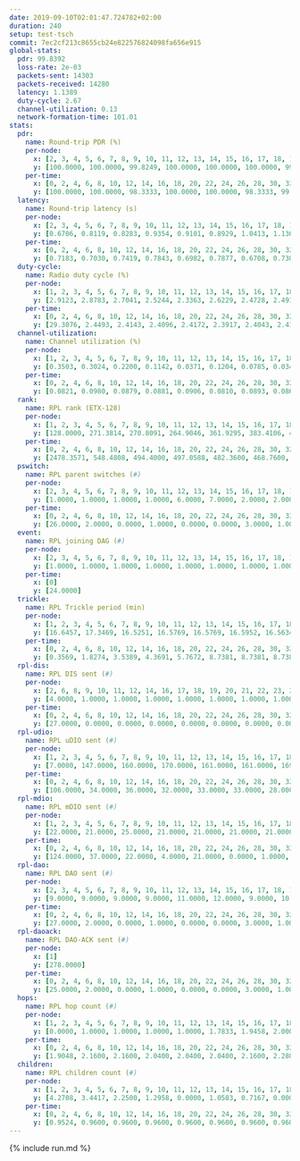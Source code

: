 ```yaml
---
date: 2019-09-10T02:01:47.724782+02:00
duration: 240
setup: test-tsch
commit: 7ec2cf213c8655cb24e822576824098fa656e915
global-stats:
  pdr: 99.8392
  loss-rate: 2e-03
  packets-sent: 14303
  packets-received: 14280
  latency: 1.1389
  duty-cycle: 2.67
  channel-utilization: 0.13
  network-formation-time: 101.01
stats:
  pdr:
    name: Round-trip PDR (%)
    per-node:
      x: [2, 3, 4, 5, 6, 7, 8, 9, 10, 11, 12, 13, 14, 15, 16, 17, 18, 19, 20, 21, 22, 23, 24, 25]
      y: [100.0000, 100.0000, 99.8249, 100.0000, 100.0000, 100.0000, 99.8249, 100.0000, 99.8344, 99.8331, 100.0000, 100.0000, 99.8331, 100.0000, 100.0000, 99.6661, 99.6593, 100.0000, 100.0000, 99.5238, 99.4966, 99.6639, 99.8308, 99.1274]
    per-time:
      x: [0, 2, 4, 6, 8, 10, 12, 14, 16, 18, 20, 22, 24, 26, 28, 30, 32, 34, 36, 38, 40, 42, 44, 46, 48, 50, 52, 54, 56, 58, 60, 62, 64, 66, 68, 70, 72, 74, 76, 78, 80, 82, 84, 86, 88, 90, 92, 94, 96, 98, 100, 102, 104, 106, 108, 110, 112, 114, 116, 118, 120, 122, 124, 126, 128, 130, 132, 134, 136, 138, 140, 142, 144, 146, 148, 150, 152, 154, 156, 158, 160, 162, 164, 166, 168, 170, 172, 174, 176, 178, 180, 182, 184, 186, 188, 190, 192, 194, 196, 198, 200, 202, 204, 206, 208, 210, 212, 214, 216, 218, 220, 222, 224, 226, 228, 230, 232, 234, 236, 238, 240]
      y: [100.0000, 100.0000, 98.3333, 100.0000, 100.0000, 98.3333, 99.1667, 100.0000, 100.0000, 100.0000, 100.0000, 100.0000, 100.0000, 99.1667, 100.0000, 100.0000, 100.0000, 100.0000, 99.1667, 100.0000, 99.1667, 100.0000, 98.3333, 100.0000, 99.1667, 99.1667, 100.0000, 100.0000, 100.0000, 100.0000, 100.0000, 100.0000, 100.0000, 100.0000, 100.0000, 100.0000, 100.0000, 100.0000, 100.0000, 99.1667, 100.0000, 100.0000, 100.0000, 100.0000, 100.0000, 100.0000, 100.0000, 100.0000, 100.0000, 100.0000, 100.0000, 100.0000, 100.0000, 100.0000, 99.1667, 100.0000, 100.0000, 100.0000, 100.0000, 100.0000, 99.1667, 100.0000, 100.0000, 98.3333, 100.0000, 100.0000, 100.0000, 99.1667, 99.1667, 99.1667, 100.0000, 100.0000, 100.0000, 100.0000, 100.0000, 100.0000, 100.0000, 100.0000, 100.0000, 100.0000, 100.0000, 100.0000, 100.0000, 100.0000, 100.0000, 100.0000, 100.0000, 100.0000, 100.0000, 100.0000, 99.1667, 100.0000, 100.0000, 99.1667, 100.0000, 100.0000, 100.0000, 100.0000, 100.0000, 100.0000, 100.0000, 100.0000, 100.0000, 100.0000, 100.0000, 100.0000, 100.0000, 100.0000, 100.0000, 100.0000, 100.0000, 100.0000, 100.0000, 100.0000, 100.0000, 100.0000, 99.1667, 100.0000, 100.0000, 100.0000, null]
  latency:
    name: Round-trip latency (s)
    per-node:
      x: [2, 3, 4, 5, 6, 7, 8, 9, 10, 11, 12, 13, 14, 15, 16, 17, 18, 19, 20, 21, 22, 23, 24, 25]
      y: [0.6706, 0.8119, 0.8283, 0.9354, 0.9101, 0.8929, 1.0413, 1.1367, 0.9759, 1.0922, 0.9251, 1.0708, 1.1107, 1.0520, 1.0320, 1.2480, 1.2758, 1.2737, 1.3252, 1.5065, 1.4453, 1.5924, 1.5938, 1.5978]
    per-time:
      x: [0, 2, 4, 6, 8, 10, 12, 14, 16, 18, 20, 22, 24, 26, 28, 30, 32, 34, 36, 38, 40, 42, 44, 46, 48, 50, 52, 54, 56, 58, 60, 62, 64, 66, 68, 70, 72, 74, 76, 78, 80, 82, 84, 86, 88, 90, 92, 94, 96, 98, 100, 102, 104, 106, 108, 110, 112, 114, 116, 118, 120, 122, 124, 126, 128, 130, 132, 134, 136, 138, 140, 142, 144, 146, 148, 150, 152, 154, 156, 158, 160, 162, 164, 166, 168, 170, 172, 174, 176, 178, 180, 182, 184, 186, 188, 190, 192, 194, 196, 198, 200, 202, 204, 206, 208, 210, 212, 214, 216, 218, 220, 222, 224, 226, 228, 230, 232, 234, 236, 238, 240]
      y: [0.7183, 0.7030, 0.7419, 0.7843, 0.6982, 0.7877, 0.6708, 0.7307, 0.7524, 0.7211, 0.7606, 0.7286, 0.6697, 0.7198, 0.7212, 0.6716, 0.7030, 0.6860, 0.6588, 0.7249, 0.7014, 0.6613, 0.6889, 0.7608, 0.7237, 0.7731, 0.8172, 0.8149, 0.8692, 0.8282, 0.8252, 0.8792, 0.9286, 0.9189, 0.8711, 0.8778, 0.9039, 0.8256, 0.8872, 0.8950, 0.8116, 0.7706, 0.8352, 0.8126, 0.8048, 0.6945, 0.7436, 0.8039, 0.8051, 0.8700, 0.8211, 0.8970, 0.7731, 0.8199, 0.9656, 0.8887, 0.8883, 0.8713, 0.9404, 1.0755, 1.1675, 0.9859, 0.9776, 0.8959, 0.8810, 1.3402, 1.5575, 1.3504, 1.0672, 1.0373, 0.9347, 1.3987, 1.7282, 1.6352, 1.3372, 1.1397, 0.9975, 1.3199, 1.7375, 1.6528, 1.6327, 1.5524, 1.1981, 1.2742, 1.6216, 1.6644, 1.6793, 1.5797, 1.5094, 1.5028, 1.5791, 1.6454, 1.6379, 1.6618, 1.6183, 1.5735, 1.6430, 1.6262, 1.5828, 1.6073, 1.6292, 1.5906, 1.6618, 1.6305, 1.5860, 1.6482, 1.6564, 1.6311, 1.6026, 1.6599, 1.7331, 1.6791, 1.6209, 1.6476, 1.6798, 1.7027, 1.5894, 1.6009, 1.6328, 1.6144, null]
  duty-cycle:
    name: Radio duty cycle (%)
    per-node:
      x: [1, 2, 3, 4, 5, 6, 7, 8, 9, 10, 11, 12, 13, 14, 15, 16, 17, 18, 19, 20, 21, 22, 23, 24, 25]
      y: [2.9123, 2.8783, 2.7041, 2.5244, 2.3363, 2.6229, 2.4728, 2.4918, 2.5164, 2.5066, 2.5324, 2.6983, 2.5262, 2.5368, 2.7218, 2.7977, 2.6717, 2.6117, 2.6879, 2.7981, 2.6878, 2.6110, 2.6408, 2.8438, 2.7521]
    per-time:
      x: [0, 2, 4, 6, 8, 10, 12, 14, 16, 18, 20, 22, 24, 26, 28, 30, 32, 34, 36, 38, 40, 42, 44, 46, 48, 50, 52, 54, 56, 58, 60, 62, 64, 66, 68, 70, 72, 74, 76, 78, 80, 82, 84, 86, 88, 90, 92, 94, 96, 98, 100, 102, 104, 106, 108, 110, 112, 114, 116, 118, 120, 122, 124, 126, 128, 130, 132, 134, 136, 138, 140, 142, 144, 146, 148, 150, 152, 154, 156, 158, 160, 162, 164, 166, 168, 170, 172, 174, 176, 178, 180, 182, 184, 186, 188, 190, 192, 194, 196, 198, 200, 202, 204, 206, 208, 210, 212, 214, 216, 218, 220, 222, 224, 226, 228, 230, 232, 234, 236, 238]
      y: [29.3076, 2.4493, 2.4143, 2.4096, 2.4172, 2.3917, 2.4043, 2.4142, 2.4183, 2.4144, 2.4018, 2.4075, 2.4008, 2.4034, 2.4323, 2.4104, 2.3985, 2.4170, 2.4073, 2.3999, 2.4166, 2.4033, 2.4071, 2.4189, 2.4326, 2.4121, 2.4350, 2.4435, 2.4369, 2.4593, 2.4201, 2.4423, 2.4612, 2.4566, 2.4773, 2.4479, 2.4398, 2.4339, 2.4251, 2.4436, 2.4869, 2.5224, 2.3871, 2.3389, 2.3225, 2.4255, 2.4128, 2.4295, 2.4251, 2.4145, 2.4292, 2.4310, 2.4241, 2.4150, 2.4203, 3.0523, 2.8081, 2.6144, 2.4067, 2.4133, 2.4116, 2.4304, 2.4193, 2.4302, 2.4199, 2.4224, 2.4390, 2.4253, 2.4333, 2.4136, 2.4292, 2.8063, 2.5380, 3.0123, 2.7321, 2.4257, 2.4291, 2.4438, 2.4237, 2.4287, 2.4377, 2.4310, 2.4230, 2.4249, 2.4168, 2.4285, 2.4328, 2.4404, 2.4135, 2.4025, 2.4036, 2.4178, 2.4112, 2.4232, 2.4351, 2.4156, 2.4285, 2.4206, 2.4230, 2.4240, 2.4194, 2.4332, 2.4265, 2.4265, 2.4238, 2.4224, 2.4142, 2.4199, 2.4300, 2.4287, 2.4303, 2.4293, 2.4231, 2.4258, 2.4131, 2.4271, 2.4350, 2.4165, 2.4279, 2.4019]
  channel-utilization:
    name: Channel utilization (%)
    per-node:
      x: [1, 2, 3, 4, 5, 6, 7, 8, 9, 10, 11, 12, 13, 14, 15, 16, 17, 18, 19, 20, 21, 22, 23, 24, 25]
      y: [0.3503, 0.3024, 0.2200, 0.1142, 0.0371, 0.1204, 0.0785, 0.0348, 0.0347, 0.0938, 0.0342, 0.1083, 0.0647, 0.0341, 0.1896, 0.1302, 0.0359, 0.1247, 0.0488, 0.0645, 0.0432, 0.0508, 0.0341, 0.0313, 0.0313]
    per-time:
      x: [0, 2, 4, 6, 8, 10, 12, 14, 16, 18, 20, 22, 24, 26, 28, 30, 32, 34, 36, 38, 40, 42, 44, 46, 48, 50, 52, 54, 56, 58, 60, 62, 64, 66, 68, 70, 72, 74, 76, 78, 80, 82, 84, 86, 88, 90, 92, 94, 96, 98, 100, 102, 104, 106, 108, 110, 112, 114, 116, 118, 120, 122, 124, 126, 128, 130, 132, 134, 136, 138, 140, 142, 144, 146, 148, 150, 152, 154, 156, 158, 160, 162, 164, 166, 168, 170, 172, 174, 176, 178, 180, 182, 184, 186, 188, 190, 192, 194, 196, 198, 200, 202, 204, 206, 208, 210, 212, 214, 216, 218, 220, 222, 224, 226, 228, 230, 232, 234, 236, 238]
      y: [0.0821, 0.0980, 0.0879, 0.0881, 0.0906, 0.0810, 0.0893, 0.0869, 0.0891, 0.0936, 0.0841, 0.0875, 0.0860, 0.0848, 0.0965, 0.0903, 0.0826, 0.0917, 0.0883, 0.0832, 0.0931, 0.0870, 0.0863, 0.0941, 0.0979, 0.0889, 0.1000, 0.1046, 0.1010, 0.1142, 0.0954, 0.1020, 0.1083, 0.1089, 0.1186, 0.1049, 0.1043, 0.1004, 0.0972, 0.1042, 0.1276, 0.1441, 0.0719, 0.0395, 0.0445, 0.0982, 0.0917, 0.0979, 0.0960, 0.0920, 0.0998, 0.0982, 0.0964, 0.0927, 0.0943, 0.3980, 0.2708, 0.1839, 0.0917, 0.0949, 0.0915, 0.1029, 0.0978, 0.0994, 0.0968, 0.0996, 0.1024, 0.0938, 0.1024, 0.0940, 0.1000, 0.2808, 0.1487, 0.0984, 0.2440, 0.0940, 0.0973, 0.1022, 0.0933, 0.0983, 0.1008, 0.0994, 0.0926, 0.0947, 0.0905, 0.0956, 0.0960, 0.1014, 0.0896, 0.0841, 0.0851, 0.0922, 0.0881, 0.0939, 0.0974, 0.0888, 0.0961, 0.0923, 0.0924, 0.0934, 0.0917, 0.0966, 0.0925, 0.0925, 0.0922, 0.0915, 0.0887, 0.0917, 0.0949, 0.0948, 0.0965, 0.0973, 0.0940, 0.0956, 0.0880, 0.0985, 0.0990, 0.0916, 0.0951, 0.0828]
  rank:
    name: RPL rank (ETX-128)
    per-node:
      x: [1, 2, 3, 4, 5, 6, 7, 8, 9, 10, 11, 12, 13, 14, 15, 16, 17, 18, 19, 20, 21, 22, 23, 24, 25]
      y: [128.0000, 271.3814, 270.8091, 264.9046, 361.9295, 383.4106, 419.7571, 431.3843, 453.4711, 425.4032, 538.6967, 418.2066, 520.8554, 571.0574, 468.5638, 529.5720, 795.9679, 704.6949, 863.2146, 655.7090, 695.1270, 672.0163, 771.2402, 772.6414, 767.7602]
    per-time:
      x: [0, 2, 4, 6, 8, 10, 12, 14, 16, 18, 20, 22, 24, 26, 28, 30, 32, 34, 36, 38, 40, 42, 44, 46, 48, 50, 52, 54, 56, 58, 60, 62, 64, 66, 68, 70, 72, 74, 76, 78, 80, 82, 84, 86, 88, 90, 92, 94, 96, 98, 100, 102, 104, 106, 108, 110, 112, 114, 116, 118, 120, 122, 124, 126, 128, 130, 132, 134, 136, 138, 140, 142, 144, 146, 148, 150, 152, 154, 156, 158, 160, 162, 164, 166, 168, 170, 172, 174, 176, 178, 180, 182, 184, 186, 188, 190, 192, 194, 196, 198, 200, 202, 204, 206, 208, 210, 212, 214, 216, 218, 220, 222, 224, 226, 228, 230, 232, 234, 236, 238]
      y: [2478.3571, 548.4808, 494.4000, 497.0588, 482.3600, 468.7600, 478.0377, 503.6667, 475.8400, 475.5686, 469.2941, 465.4800, 465.9412, 456.4600, 474.0784, 479.7200, 475.5882, 489.1000, 509.1765, 511.4423, 496.6000, 499.9800, 487.2037, 475.5098, 482.8200, 487.2200, 490.9231, 499.2500, 506.7451, 520.3800, 508.3208, 503.4000, 502.7255, 496.3333, 488.0577, 539.9020, 532.8800, 525.6078, 517.0784, 524.5926, 538.2500, 598.9148, 662.5382, 710.3615, 702.5417, 528.2157, 524.9000, 526.5385, 517.8846, 516.0000, 509.1200, 513.6346, 500.2800, 498.4400, 496.3000, 323.6519, 285.6394, 301.6067, 332.0305, 518.9800, 511.8077, 514.0577, 494.2800, 497.8269, 509.9057, 516.8000, 503.4706, 501.5400, 511.8824, 515.4706, 510.9412, 693.7068, 708.2386, 715.9078, 706.9651, 533.2500, 524.0000, 526.9804, 512.5000, 512.7800, 508.8824, 518.0588, 507.0385, 503.9800, 501.9400, 504.9600, 506.4600, 515.0741, 495.2200, 489.7800, 489.7400, 496.6200, 498.5400, 495.6200, 500.5962, 499.8431, 489.9600, 491.0800, 487.2200, 486.0000, 487.6800, 491.6415, 486.0000, 478.4800, 486.1000, 482.2600, 479.8800, 480.8000, 490.6415, 476.3846, 480.4600, 484.9800, 493.3000, 491.1600, 486.2200, 488.4400, 491.4808, 487.3462, 480.2200, 476.1200]
  pswitch:
    name: RPL parent switches (#)
    per-node:
      x: [2, 3, 4, 5, 6, 7, 8, 9, 10, 11, 12, 13, 14, 15, 16, 17, 18, 19, 20, 21, 22, 23, 24, 25]
      y: [1.0000, 1.0000, 1.0000, 1.0000, 6.0000, 7.0000, 2.0000, 2.0000, 8.0000, 4.0000, 2.0000, 9.0000, 4.0000, 3.0000, 3.0000, 9.0000, 14.0000, 7.0000, 5.0000, 13.0000, 7.0000, 15.0000, 12.0000, 7.0000]
    per-time:
      x: [0, 2, 4, 6, 8, 10, 12, 14, 16, 18, 20, 22, 24, 26, 28, 30, 32, 34, 36, 38, 40, 42, 44, 46, 48, 50, 52, 54, 56, 58, 60, 62, 64, 66, 68, 70, 72, 74, 76, 78, 80, 82, 84, 86, 88, 90, 92, 94, 96, 98, 100, 102, 104, 106, 108, 110, 112, 114, 116, 118, 120, 122, 124, 126, 128, 130, 132, 134, 136, 138, 140, 142, 144, 146, 148, 150, 152, 154, 156, 158, 160, 162, 164, 166, 168, 170, 172, 174, 176, 178, 180, 182, 184, 186, 188, 190, 192, 194, 196, 198, 200, 202, 204, 206, 208, 210, 212, 214, 216, 218, 220, 222, 224, 226, 228, 230, 232, 234]
      y: [26.0000, 2.0000, 0.0000, 1.0000, 0.0000, 0.0000, 3.0000, 1.0000, 0.0000, 1.0000, 1.0000, 0.0000, 1.0000, 0.0000, 1.0000, 0.0000, 1.0000, 0.0000, 1.0000, 2.0000, 0.0000, 0.0000, 4.0000, 1.0000, 0.0000, 0.0000, 2.0000, 2.0000, 1.0000, 0.0000, 3.0000, 0.0000, 1.0000, 4.0000, 2.0000, 1.0000, 0.0000, 1.0000, 1.0000, 4.0000, 10.0000, 3.0000, 0.0000, 1.0000, 0.0000, 1.0000, 0.0000, 2.0000, 2.0000, 1.0000, 0.0000, 2.0000, 0.0000, 0.0000, 0.0000, 2.0000, 2.0000, 2.0000, 0.0000, 0.0000, 2.0000, 2.0000, 0.0000, 2.0000, 3.0000, 0.0000, 1.0000, 0.0000, 1.0000, 1.0000, 1.0000, 3.0000, 1.0000, 1.0000, 1.0000, 2.0000, 2.0000, 1.0000, 0.0000, 0.0000, 1.0000, 1.0000, 2.0000, 0.0000, 0.0000, 0.0000, 0.0000, 4.0000, 0.0000, 0.0000, 0.0000, 0.0000, 0.0000, 0.0000, 2.0000, 1.0000, 0.0000, 0.0000, 0.0000, 0.0000, 0.0000, 3.0000, 0.0000, 0.0000, 0.0000, 0.0000, 0.0000, 0.0000, 3.0000, 2.0000, 0.0000, 0.0000, 0.0000, 0.0000, 0.0000, 0.0000, 2.0000, 2.0000]
  event:
    name: RPL joining DAG (#)
    per-node:
      x: [2, 3, 4, 5, 6, 7, 8, 9, 10, 11, 12, 13, 14, 15, 16, 17, 18, 19, 20, 21, 22, 23, 24, 25]
      y: [1.0000, 1.0000, 1.0000, 1.0000, 1.0000, 1.0000, 1.0000, 1.0000, 1.0000, 1.0000, 1.0000, 1.0000, 1.0000, 1.0000, 1.0000, 1.0000, 1.0000, 1.0000, 1.0000, 1.0000, 1.0000, 1.0000, 1.0000, 1.0000]
    per-time:
      x: [0]
      y: [24.0000]
  trickle:
    name: RPL Trickle period (min)
    per-node:
      x: [1, 2, 3, 4, 5, 6, 7, 8, 9, 10, 11, 12, 13, 14, 15, 16, 17, 18, 19, 20, 21, 22, 23, 24, 25]
      y: [16.6457, 17.3469, 16.5251, 16.5769, 16.5769, 16.5952, 16.5634, 16.5344, 16.4571, 16.5660, 16.5421, 16.5338, 16.5534, 16.4696, 16.5309, 16.5306, 16.4660, 17.4021, 16.5272, 16.5510, 16.5501, 16.5941, 16.5531, 16.5681, 16.5941]
    per-time:
      x: [0, 2, 4, 6, 8, 10, 12, 14, 16, 18, 20, 22, 24, 26, 28, 30, 32, 34, 36, 38, 40, 42, 44, 46, 48, 50, 52, 54, 56, 58, 60, 62, 64, 66, 68, 70, 72, 74, 76, 78, 80, 82, 84, 86, 88, 90, 92, 94, 96, 98, 100, 102, 104, 106, 108, 110, 112, 114, 116, 118, 120, 122, 124, 126, 128, 130, 132, 134, 136, 138, 140, 142, 144, 146, 148, 150, 152, 154, 156, 158, 160, 162, 164, 166, 168, 170, 172, 174, 176, 178, 180, 182, 184, 186, 188, 190, 192, 194, 196, 198, 200, 202, 204, 206, 208, 210, 212, 214, 216, 218, 220, 222, 224, 226, 228, 230, 232, 234, 236, 238]
      y: [0.3569, 1.8274, 3.5389, 4.3691, 5.7672, 8.7381, 8.7381, 8.7381, 9.7867, 17.3049, 17.4763, 17.4763, 17.4763, 17.4763, 17.4763, 17.4763, 17.4763, 17.4763, 17.4763, 17.4763, 17.4763, 17.4763, 17.4763, 17.4763, 17.4763, 17.4763, 17.4763, 17.4763, 17.4763, 17.4763, 17.4763, 17.4763, 17.4763, 17.4763, 17.4763, 17.4763, 17.4763, 17.4763, 17.4763, 17.4763, 17.4763, 17.4763, 17.4763, 17.4763, 17.4763, 17.4763, 17.4763, 17.4763, 17.4763, 17.4763, 17.4763, 17.4763, 17.4763, 17.4763, 17.4763, 17.4763, 17.4763, 17.4763, 17.4763, 17.4763, 17.4763, 17.4763, 17.4763, 17.4763, 17.4763, 17.4763, 17.4763, 17.4763, 17.4763, 17.4763, 17.4763, 17.4763, 17.4763, 17.4763, 17.4763, 17.4763, 17.4763, 17.4763, 17.4763, 17.4763, 17.4763, 17.4763, 17.4763, 17.4763, 17.4763, 17.4763, 17.4763, 17.4763, 17.4763, 17.4763, 17.4763, 17.4763, 17.4763, 17.4763, 17.4763, 17.4763, 17.4763, 17.4763, 17.4763, 17.4763, 17.4763, 17.4763, 17.4763, 17.4763, 17.4763, 17.4763, 17.4763, 17.4763, 17.4763, 17.4763, 17.4763, 17.4763, 17.4763, 17.4763, 17.4763, 17.4763, 17.4763, 17.4763, 17.4763, 17.4763]
  rpl-dis:
    name: RPL DIS sent (#)
    per-node:
      x: [2, 6, 8, 9, 10, 11, 12, 14, 16, 17, 18, 19, 20, 21, 22, 23, 24, 25]
      y: [4.0000, 1.0000, 1.0000, 1.0000, 1.0000, 1.0000, 1.0000, 1.0000, 2.0000, 2.0000, 12.0000, 2.0000, 2.0000, 2.0000, 2.0000, 2.0000, 3.0000, 1.0000]
    per-time:
      x: [0, 2, 4, 6, 8, 10, 12, 14, 16, 18, 20, 22, 24, 26, 28, 30, 32, 34, 36, 38, 40, 42, 44, 46, 48, 50, 52, 54, 56, 58, 60, 62, 64, 66, 68, 70, 72, 74, 76, 78, 80, 82, 84, 86, 88, 90, 92, 94, 96, 98, 100, 102, 104, 106, 108, 110, 112, 114, 116, 118, 120, 122, 124, 126, 128, 130, 132, 134, 136, 138, 140, 142, 144, 146, 148]
      y: [27.0000, 0.0000, 0.0000, 0.0000, 0.0000, 0.0000, 0.0000, 0.0000, 0.0000, 0.0000, 0.0000, 0.0000, 0.0000, 0.0000, 0.0000, 0.0000, 0.0000, 0.0000, 0.0000, 0.0000, 0.0000, 0.0000, 0.0000, 0.0000, 0.0000, 0.0000, 0.0000, 0.0000, 0.0000, 0.0000, 0.0000, 0.0000, 0.0000, 0.0000, 0.0000, 0.0000, 0.0000, 0.0000, 0.0000, 0.0000, 0.0000, 0.0000, 4.0000, 2.0000, 2.0000, 0.0000, 0.0000, 0.0000, 0.0000, 0.0000, 0.0000, 0.0000, 0.0000, 0.0000, 0.0000, 0.0000, 1.0000, 3.0000, 0.0000, 0.0000, 0.0000, 0.0000, 0.0000, 0.0000, 0.0000, 0.0000, 0.0000, 0.0000, 0.0000, 0.0000, 0.0000, 0.0000, 1.0000, 0.0000, 1.0000]
  rpl-udio:
    name: RPL uDIO sent (#)
    per-node:
      x: [1, 2, 3, 4, 5, 6, 7, 8, 9, 10, 11, 12, 13, 14, 15, 16, 17, 18, 19, 20, 21, 22, 23, 24, 25]
      y: [7.0000, 147.0000, 160.0000, 170.0000, 161.0000, 161.0000, 169.0000, 169.0000, 166.0000, 160.0000, 156.0000, 168.0000, 166.0000, 166.0000, 152.0000, 168.0000, 180.0000, 190.0000, 161.0000, 162.0000, 174.0000, 169.0000, 170.0000, 167.0000, 157.0000]
    per-time:
      x: [0, 2, 4, 6, 8, 10, 12, 14, 16, 18, 20, 22, 24, 26, 28, 30, 32, 34, 36, 38, 40, 42, 44, 46, 48, 50, 52, 54, 56, 58, 60, 62, 64, 66, 68, 70, 72, 74, 76, 78, 80, 82, 84, 86, 88, 90, 92, 94, 96, 98, 100, 102, 104, 106, 108, 110, 112, 114, 116, 118, 120, 122, 124, 126, 128, 130, 132, 134, 136, 138, 140, 142, 144, 146, 148, 150, 152, 154, 156, 158, 160, 162, 164, 166, 168, 170, 172, 174, 176, 178, 180, 182, 184, 186, 188, 190, 192, 194, 196, 198, 200, 202, 204, 206, 208, 210, 212, 214, 216, 218, 220, 222, 224, 226, 228, 230, 232, 234, 236, 238, 240]
      y: [106.0000, 34.0000, 36.0000, 32.0000, 33.0000, 33.0000, 28.0000, 38.0000, 30.0000, 34.0000, 35.0000, 33.0000, 33.0000, 25.0000, 34.0000, 37.0000, 33.0000, 34.0000, 33.0000, 33.0000, 33.0000, 32.0000, 35.0000, 29.0000, 32.0000, 34.0000, 30.0000, 30.0000, 35.0000, 31.0000, 41.0000, 29.0000, 28.0000, 33.0000, 32.0000, 40.0000, 28.0000, 34.0000, 30.0000, 30.0000, 40.0000, 44.0000, 36.0000, 27.0000, 28.0000, 31.0000, 37.0000, 27.0000, 36.0000, 30.0000, 36.0000, 30.0000, 29.0000, 32.0000, 31.0000, 42.0000, 39.0000, 37.0000, 28.0000, 36.0000, 32.0000, 35.0000, 33.0000, 35.0000, 30.0000, 34.0000, 29.0000, 31.0000, 24.0000, 32.0000, 38.0000, 41.0000, 33.0000, 34.0000, 25.0000, 32.0000, 30.0000, 35.0000, 40.0000, 31.0000, 34.0000, 34.0000, 28.0000, 28.0000, 32.0000, 32.0000, 32.0000, 34.0000, 27.0000, 30.0000, 34.0000, 29.0000, 33.0000, 31.0000, 38.0000, 28.0000, 34.0000, 30.0000, 32.0000, 32.0000, 29.0000, 40.0000, 29.0000, 29.0000, 33.0000, 27.0000, 35.0000, 29.0000, 35.0000, 33.0000, 30.0000, 31.0000, 31.0000, 32.0000, 34.0000, 28.0000, 32.0000, 35.0000, 31.0000, 29.0000, 2.0000]
  rpl-mdio:
    name: RPL mDIO sent (#)
    per-node:
      x: [1, 2, 3, 4, 5, 6, 7, 8, 9, 10, 11, 12, 13, 14, 15, 16, 17, 18, 19, 20, 21, 22, 23, 24, 25]
      y: [22.0000, 21.0000, 25.0000, 21.0000, 21.0000, 21.0000, 21.0000, 21.0000, 22.0000, 21.0000, 21.0000, 22.0000, 23.0000, 21.0000, 25.0000, 22.0000, 20.0000, 24.0000, 22.0000, 22.0000, 23.0000, 23.0000, 22.0000, 20.0000, 22.0000]
    per-time:
      x: [0, 2, 4, 6, 8, 10, 12, 14, 16, 18, 20, 22, 24, 26, 28, 30, 32, 34, 36, 38, 40, 42, 44, 46, 48, 50, 52, 54, 56, 58, 60, 62, 64, 66, 68, 70, 72, 74, 76, 78, 80, 82, 84, 86, 88, 90, 92, 94, 96, 98, 100, 102, 104, 106, 108, 110, 112, 114, 116, 118, 120, 122, 124, 126, 128, 130, 132, 134, 136, 138, 140, 142, 144, 146, 148, 150, 152, 154, 156, 158, 160, 162, 164, 166, 168, 170, 172, 174, 176, 178, 180, 182, 184, 186, 188, 190, 192, 194, 196, 198, 200, 202, 204, 206, 208, 210, 212, 214, 216, 218, 220, 222, 224, 226, 228, 230, 232, 234, 236, 238, 240]
      y: [124.0000, 37.0000, 22.0000, 4.0000, 21.0000, 0.0000, 1.0000, 12.0000, 9.0000, 3.0000, 0.0000, 0.0000, 0.0000, 5.0000, 8.0000, 2.0000, 2.0000, 8.0000, 0.0000, 0.0000, 0.0000, 0.0000, 6.0000, 8.0000, 6.0000, 3.0000, 2.0000, 0.0000, 0.0000, 0.0000, 0.0000, 3.0000, 6.0000, 3.0000, 10.0000, 3.0000, 0.0000, 0.0000, 0.0000, 3.0000, 8.0000, 4.0000, 4.0000, 6.0000, 0.0000, 0.0000, 0.0000, 1.0000, 3.0000, 4.0000, 5.0000, 11.0000, 1.0000, 0.0000, 0.0000, 1.0000, 0.0000, 5.0000, 8.0000, 6.0000, 4.0000, 1.0000, 1.0000, 1.0000, 0.0000, 0.0000, 12.0000, 3.0000, 4.0000, 4.0000, 0.0000, 1.0000, 0.0000, 1.0000, 1.0000, 7.0000, 6.0000, 8.0000, 1.0000, 0.0000, 0.0000, 0.0000, 2.0000, 3.0000, 5.0000, 5.0000, 6.0000, 4.0000, 0.0000, 0.0000, 1.0000, 1.0000, 3.0000, 6.0000, 5.0000, 7.0000, 2.0000, 1.0000, 1.0000, 0.0000, 0.0000, 5.0000, 8.0000, 6.0000, 4.0000, 1.0000, 1.0000, 0.0000, 0.0000, 4.0000, 5.0000, 4.0000, 5.0000, 5.0000, 1.0000, 0.0000, 1.0000, 0.0000, 5.0000, 5.0000, 3.0000]
  rpl-dao:
    name: RPL DAO sent (#)
    per-node:
      x: [2, 3, 4, 5, 6, 7, 8, 9, 10, 11, 12, 13, 14, 15, 16, 17, 18, 19, 20, 21, 22, 23, 24, 25]
      y: [9.0000, 9.0000, 9.0000, 9.0000, 11.0000, 12.0000, 9.0000, 10.0000, 13.0000, 10.0000, 9.0000, 14.0000, 11.0000, 10.0000, 10.0000, 14.0000, 19.0000, 13.0000, 13.0000, 16.0000, 12.0000, 17.0000, 16.0000, 12.0000]
    per-time:
      x: [0, 2, 4, 6, 8, 10, 12, 14, 16, 18, 20, 22, 24, 26, 28, 30, 32, 34, 36, 38, 40, 42, 44, 46, 48, 50, 52, 54, 56, 58, 60, 62, 64, 66, 68, 70, 72, 74, 76, 78, 80, 82, 84, 86, 88, 90, 92, 94, 96, 98, 100, 102, 104, 106, 108, 110, 112, 114, 116, 118, 120, 122, 124, 126, 128, 130, 132, 134, 136, 138, 140, 142, 144, 146, 148, 150, 152, 154, 156, 158, 160, 162, 164, 166, 168, 170, 172, 174, 176, 178, 180, 182, 184, 186, 188, 190, 192, 194, 196, 198, 200, 202, 204, 206, 208, 210, 212, 214, 216, 218, 220, 222, 224, 226, 228, 230, 232, 234, 236]
      y: [27.0000, 2.0000, 0.0000, 1.0000, 0.0000, 0.0000, 3.0000, 1.0000, 0.0000, 1.0000, 1.0000, 0.0000, 1.0000, 0.0000, 16.0000, 2.0000, 1.0000, 2.0000, 1.0000, 2.0000, 2.0000, 0.0000, 3.0000, 1.0000, 1.0000, 0.0000, 2.0000, 3.0000, 8.0000, 6.0000, 2.0000, 1.0000, 2.0000, 6.0000, 3.0000, 1.0000, 1.0000, 2.0000, 2.0000, 4.0000, 13.0000, 2.0000, 4.0000, 2.0000, 0.0000, 1.0000, 0.0000, 3.0000, 4.0000, 1.0000, 0.0000, 2.0000, 2.0000, 1.0000, 4.0000, 4.0000, 4.0000, 5.0000, 0.0000, 0.0000, 2.0000, 3.0000, 1.0000, 3.0000, 3.0000, 1.0000, 3.0000, 0.0000, 5.0000, 4.0000, 2.0000, 7.0000, 1.0000, 1.0000, 1.0000, 3.0000, 1.0000, 2.0000, 0.0000, 2.0000, 3.0000, 1.0000, 3.0000, 2.0000, 3.0000, 5.0000, 0.0000, 5.0000, 0.0000, 0.0000, 0.0000, 1.0000, 1.0000, 0.0000, 2.0000, 4.0000, 1.0000, 4.0000, 2.0000, 3.0000, 3.0000, 4.0000, 3.0000, 0.0000, 0.0000, 1.0000, 0.0000, 0.0000, 4.0000, 6.0000, 1.0000, 2.0000, 2.0000, 4.0000, 2.0000, 1.0000, 3.0000, 3.0000, 0.0000]
  rpl-daoack:
    name: RPL DAO-ACK sent (#)
    per-node:
      x: [1]
      y: [278.0000]
    per-time:
      x: [0, 2, 4, 6, 8, 10, 12, 14, 16, 18, 20, 22, 24, 26, 28, 30, 32, 34, 36, 38, 40, 42, 44, 46, 48, 50, 52, 54, 56, 58, 60, 62, 64, 66, 68, 70, 72, 74, 76, 78, 80, 82, 84, 86, 88, 90, 92, 94, 96, 98, 100, 102, 104, 106, 108, 110, 112, 114, 116, 118, 120, 122, 124, 126, 128, 130, 132, 134, 136, 138, 140, 142, 144, 146, 148, 150, 152, 154, 156, 158, 160, 162, 164, 166, 168, 170, 172, 174, 176, 178, 180, 182, 184, 186, 188, 190, 192, 194, 196, 198, 200, 202, 204, 206, 208, 210, 212, 214, 216, 218, 220, 222, 224, 226, 228, 230, 232, 234, 236]
      y: [25.0000, 2.0000, 0.0000, 1.0000, 0.0000, 0.0000, 3.0000, 1.0000, 0.0000, 1.0000, 1.0000, 0.0000, 1.0000, 0.0000, 16.0000, 2.0000, 1.0000, 1.0000, 1.0000, 2.0000, 2.0000, 0.0000, 3.0000, 1.0000, 1.0000, 0.0000, 2.0000, 2.0000, 8.0000, 5.0000, 2.0000, 1.0000, 2.0000, 5.0000, 2.0000, 2.0000, 1.0000, 2.0000, 2.0000, 4.0000, 13.0000, 2.0000, 4.0000, 2.0000, 0.0000, 1.0000, 0.0000, 3.0000, 4.0000, 1.0000, 0.0000, 2.0000, 2.0000, 1.0000, 4.0000, 4.0000, 3.0000, 6.0000, 0.0000, 0.0000, 2.0000, 3.0000, 1.0000, 2.0000, 3.0000, 1.0000, 3.0000, 0.0000, 5.0000, 4.0000, 2.0000, 7.0000, 1.0000, 1.0000, 1.0000, 3.0000, 1.0000, 2.0000, 0.0000, 2.0000, 3.0000, 1.0000, 3.0000, 2.0000, 3.0000, 5.0000, 0.0000, 5.0000, 0.0000, 0.0000, 0.0000, 1.0000, 1.0000, 0.0000, 2.0000, 4.0000, 1.0000, 4.0000, 2.0000, 3.0000, 3.0000, 3.0000, 3.0000, 0.0000, 0.0000, 1.0000, 0.0000, 0.0000, 4.0000, 6.0000, 1.0000, 2.0000, 2.0000, 4.0000, 2.0000, 1.0000, 3.0000, 2.0000, 0.0000]
  hops:
    name: RPL hop count (#)
    per-node:
      x: [1, 2, 3, 4, 5, 6, 7, 8, 9, 10, 11, 12, 13, 14, 15, 16, 17, 18, 19, 20, 21, 22, 23, 24, 25]
      y: [0.0000, 1.0000, 1.0000, 1.0000, 1.0000, 1.7833, 1.9458, 2.0000, 2.0000, 2.0542, 2.8375, 2.0000, 2.7542, 3.0250, 2.1125, 2.7833, 2.5146, 3.0417, 3.2301, 3.1297, 3.9205, 3.5858, 4.1297, 4.3013, 4.2134]
    per-time:
      x: [0, 2, 4, 6, 8, 10, 12, 14, 16, 18, 20, 22, 24, 26, 28, 30, 32, 34, 36, 38, 40, 42, 44, 46, 48, 50, 52, 54, 56, 58, 60, 62, 64, 66, 68, 70, 72, 74, 76, 78, 80, 82, 84, 86, 88, 90, 92, 94, 96, 98, 100, 102, 104, 106, 108, 110, 112, 114, 116, 118, 120, 122, 124, 126, 128, 130, 132, 134, 136, 138, 140, 142, 144, 146, 148, 150, 152, 154, 156, 158, 160, 162, 164, 166, 168, 170, 172, 174, 176, 178, 180, 182, 184, 186, 188, 190, 192, 194, 196, 198, 200, 202, 204, 206, 208, 210, 212, 214, 216, 218, 220, 222, 224, 226, 228, 230, 232, 234, 236, 238]
      y: [1.9048, 2.1600, 2.1600, 2.0400, 2.0400, 2.0400, 2.1600, 2.2800, 2.2800, 2.2400, 2.2000, 2.2000, 2.2000, 2.2000, 2.2000, 2.2000, 2.2000, 2.2000, 2.2000, 2.2000, 2.2400, 2.2400, 2.2400, 2.2800, 2.2800, 2.2800, 2.8400, 2.7200, 2.5800, 2.5600, 2.6000, 2.6400, 2.6400, 2.6400, 2.8200, 2.8000, 2.8000, 2.7200, 2.6800, 2.6600, 2.6000, 2.6600, 2.6400, 2.6000, 2.6000, 2.6000, 2.6000, 2.6400, 2.6000, 2.5600, 2.6000, 2.6400, 2.6400, 2.6400, 2.6400, 2.6000, 2.5600, 2.4000, 2.4000, 2.4000, 2.4200, 2.4800, 2.4800, 2.4800, 2.4800, 2.4400, 2.4400, 2.4400, 2.4400, 2.4600, 2.4800, 2.5800, 2.6400, 2.6400, 2.6400, 2.6000, 2.5400, 2.5200, 2.4800, 2.4800, 2.4800, 2.4800, 2.4800, 2.4800, 2.4800, 2.4800, 2.4800, 2.4800, 2.4400, 2.4400, 2.4400, 2.4400, 2.4400, 2.4400, 2.4400, 2.4400, 2.4400, 2.4400, 2.4400, 2.4400, 2.4400, 2.4400, 2.4400, 2.4400, 2.4400, 2.4400, 2.4400, 2.4400, 2.4400, 2.4400, 2.4400, 2.4400, 2.4400, 2.4400, 2.4400, 2.4400, 2.4400, 2.4400, 2.4400, 2.4400]
  children:
    name: RPL children count (#)
    per-node:
      x: [1, 2, 3, 4, 5, 6, 7, 8, 9, 10, 11, 12, 13, 14, 15, 16, 17, 18, 19, 20, 21, 22, 23, 24, 25]
      y: [4.2708, 3.4417, 2.2500, 1.2958, 0.0000, 1.0583, 0.7167, 0.0000, 0.0000, 1.8417, 0.0000, 0.8458, 0.6250, 0.0417, 2.2583, 1.8542, 0.0544, 1.3917, 0.4812, 0.7155, 0.2803, 0.5523, 0.0000, 0.0000, 0.0000]
    per-time:
      x: [0, 2, 4, 6, 8, 10, 12, 14, 16, 18, 20, 22, 24, 26, 28, 30, 32, 34, 36, 38, 40, 42, 44, 46, 48, 50, 52, 54, 56, 58, 60, 62, 64, 66, 68, 70, 72, 74, 76, 78, 80, 82, 84, 86, 88, 90, 92, 94, 96, 98, 100, 102, 104, 106, 108, 110, 112, 114, 116, 118, 120, 122, 124, 126, 128, 130, 132, 134, 136, 138, 140, 142, 144, 146, 148, 150, 152, 154, 156, 158, 160, 162, 164, 166, 168, 170, 172, 174, 176, 178, 180, 182, 184, 186, 188, 190, 192, 194, 196, 198, 200, 202, 204, 206, 208, 210, 212, 214, 216, 218, 220, 222, 224, 226, 228, 230, 232, 234, 236, 238]
      y: [0.9524, 0.9600, 0.9600, 0.9600, 0.9600, 0.9600, 0.9600, 0.9600, 0.9600, 0.9600, 0.9600, 0.9600, 0.9600, 0.9600, 0.9600, 0.9600, 0.9600, 0.9600, 0.9600, 0.9600, 0.9600, 0.9600, 0.9600, 0.9600, 0.9600, 0.9600, 0.9600, 0.9600, 0.9600, 0.9600, 0.9600, 0.9600, 0.9600, 0.9600, 0.9600, 0.9600, 0.9600, 0.9600, 0.9600, 0.9600, 0.9600, 0.9600, 0.9600, 0.9600, 0.9600, 0.9600, 0.9600, 0.9600, 0.9600, 0.9600, 0.9600, 0.9600, 0.9600, 0.9600, 0.9600, 0.9600, 0.9600, 0.9600, 0.9600, 0.9600, 0.9600, 0.9600, 0.9600, 0.9600, 0.9600, 0.9600, 0.9600, 0.9600, 0.9600, 0.9600, 0.9600, 0.9600, 0.9600, 0.9600, 0.9600, 0.9600, 0.9600, 0.9600, 0.9600, 0.9600, 0.9600, 0.9600, 0.9600, 0.9600, 0.9600, 0.9600, 0.9600, 0.9600, 0.9600, 0.9600, 0.9600, 0.9600, 0.9600, 0.9600, 0.9600, 0.9600, 0.9600, 0.9600, 0.9600, 0.9600, 0.9600, 0.9600, 0.9600, 0.9600, 0.9600, 0.9600, 0.9600, 0.9600, 0.9600, 0.9600, 0.9600, 0.9600, 0.9600, 0.9600, 0.9600, 0.9600, 0.9600, 0.9600, 0.9600, 0.9600]
---
```


{% include run.md %}
